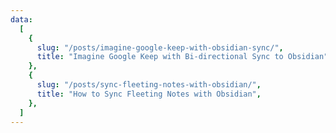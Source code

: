 ```yaml
---
data:
  [
    {
      slug: "/posts/imagine-google-keep-with-obsidian-sync/",
      title: "Imagine Google Keep with Bi-directional Sync to Obsidian",
    },
    {
      slug: "/posts/sync-fleeting-notes-with-obsidian/",
      title: "How to Sync Fleeting Notes with Obsidian",
    },
  ]
---
```

